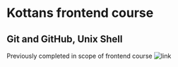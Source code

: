 # Kottans frontend course 
## Git and GitHub, Unix Shell

Previously completed in scope of frontend course
![link](https://github.com/Xsorter/kottans_frontend)


